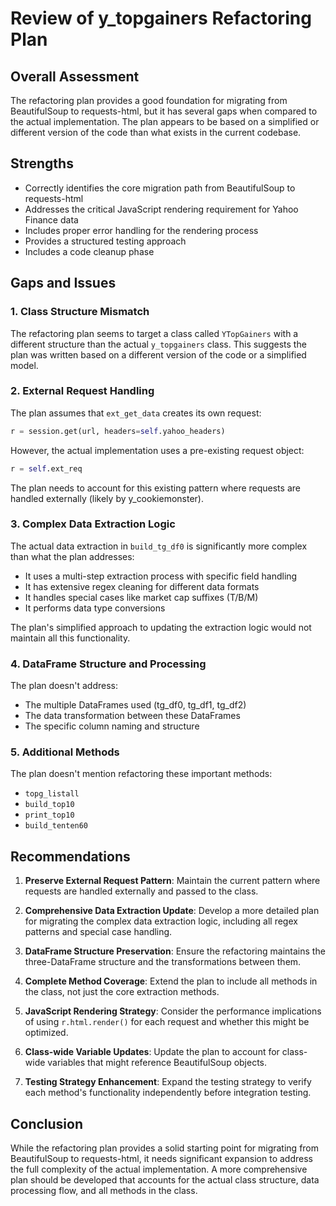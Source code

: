 # Review of y_topgainers Refactoring Plan

## Overall Assessment

The refactoring plan provides a good foundation for migrating from BeautifulSoup to requests-html, but it has several gaps when compared to the actual implementation. The plan appears to be based on a simplified or different version of the code than what exists in the current codebase.

## Strengths

- Correctly identifies the core migration path from BeautifulSoup to requests-html
- Addresses the critical JavaScript rendering requirement for Yahoo Finance data
- Includes proper error handling for the rendering process
- Provides a structured testing approach
- Includes a code cleanup phase

## Gaps and Issues

### 1. Class Structure Mismatch

The refactoring plan seems to target a class called `YTopGainers` with a different structure than the actual `y_topgainers` class. This suggests the plan was written based on a different version of the code or a simplified model.

### 2. External Request Handling

The plan assumes that `ext_get_data` creates its own request:
```python
r = session.get(url, headers=self.yahoo_headers)
```

However, the actual implementation uses a pre-existing request object:
```python
r = self.ext_req
```

The plan needs to account for this existing pattern where requests are handled externally (likely by y_cookiemonster).

### 3. Complex Data Extraction Logic

The actual data extraction in `build_tg_df0` is significantly more complex than what the plan addresses:

- It uses a multi-step extraction process with specific field handling
- It has extensive regex cleaning for different data formats
- It handles special cases like market cap suffixes (T/B/M)
- It performs data type conversions

The plan's simplified approach to updating the extraction logic would not maintain all this functionality.

### 4. DataFrame Structure and Processing

The plan doesn't address:
- The multiple DataFrames used (tg_df0, tg_df1, tg_df2)
- The data transformation between these DataFrames
- The specific column naming and structure

### 5. Additional Methods

The plan doesn't mention refactoring these important methods:
- `topg_listall`
- `build_top10`
- `print_top10`
- `build_tenten60`

## Recommendations

1. **Preserve External Request Pattern**: Maintain the current pattern where requests are handled externally and passed to the class.

2. **Comprehensive Data Extraction Update**: Develop a more detailed plan for migrating the complex data extraction logic, including all regex patterns and special case handling.

3. **DataFrame Structure Preservation**: Ensure the refactoring maintains the three-DataFrame structure and the transformations between them.

4. **Complete Method Coverage**: Extend the plan to include all methods in the class, not just the core extraction methods.

5. **JavaScript Rendering Strategy**: Consider the performance implications of using `r.html.render()` for each request and whether this might be optimized.

6. **Class-wide Variable Updates**: Update the plan to account for class-wide variables that might reference BeautifulSoup objects.

7. **Testing Strategy Enhancement**: Expand the testing strategy to verify each method's functionality independently before integration testing.

## Conclusion

While the refactoring plan provides a solid starting point for migrating from BeautifulSoup to requests-html, it needs significant expansion to address the full complexity of the actual implementation. A more comprehensive plan should be developed that accounts for the actual class structure, data processing flow, and all methods in the class.